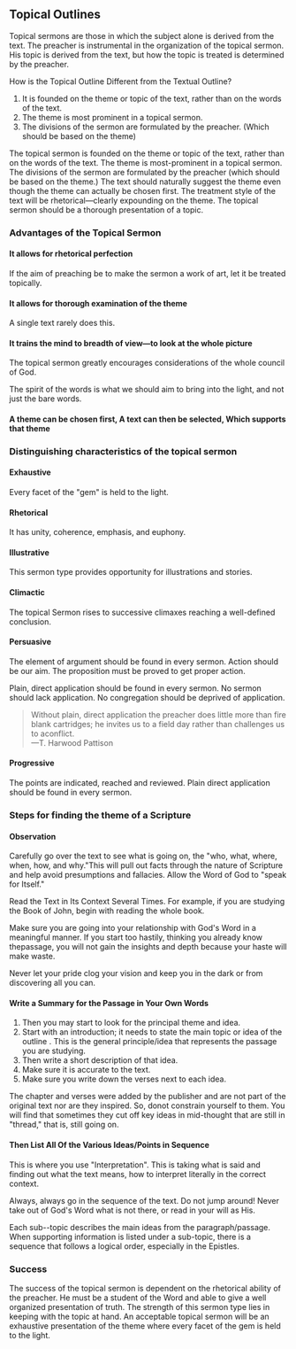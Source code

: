 ## Topical Outlines

Topical sermons are those in which the subject alone is derived from the text. The preacher is instrumental in the organization of the topical sermon. His topic is derived from the text, but how the topic is treated is determined by the preacher.

How is the Topical Outline Different from the Textual Outline?

1. It is founded on the theme or topic of the text, rather than on the words of the text.
2. The theme is most prominent in a topical sermon.
3. The divisions of the sermon are formulated by the preacher. (Which should be based on the theme)

The topical sermon is founded on the theme or topic of the text, rather than on the words of the text. The theme is most-prominent in a topical sermon. The divisions of the sermon are formulated by the preacher (which should be based on the theme.) The text should naturally suggest the theme even though the theme can actually be chosen first. The treatment style of the text will be rhetorical—clearly expounding on the theme. The topical sermon should be a thorough presentation of a topic.

### Advantages of the Topical Sermon

#### It allows for rhetorical perfection

If the aim of preaching be to make the sermon a work of art, let it be treated topically.

#### It allows for thorough examination of the theme

A single text rarely does this.

#### It trains the mind to breadth of view—to look at the whole picture

The topical sermon greatly encourages considerations of the whole council of God.

The spirit of the words is what we should aim to bring into the light, and not just the bare words.

#### A theme can be chosen first, A text can then be selected, Which supports that theme

### Distinguishing characteristics of the topical sermon

#### Exhaustive

Every facet of the "gem" is held to the light.

#### Rhetorical

It has unity, coherence, emphasis, and euphony.

#### Illustrative

This sermon type provides opportunity for illustrations and stories.

#### Climactic

The topical Sermon rises to successive climaxes reaching a well-defined conclusion.

#### Persuasive

The element of argument should be found in every sermon. Action should be our aim. The proposition must be proved to get proper action.

Plain, direct application should be found in every sermon. No sermon should lack application. No congregation should be deprived of application.

> Without plain, direct application the preacher does little more than fire blank cartridges; he invites us to a field day rather than challenges us to aconflict.  
>—T. Harwood Pattison

#### Progressive

The points are indicated, reached and reviewed. Plain direct application should be found in every sermon.

### Steps for finding the theme of a Scripture

#### Observation

Carefully go over the text to see what is going on, the "who, what, where, when, how, and why."This will pull out facts through the nature of Scripture and help avoid presumptions and fallacies. Allow the Word of God to "speak for Itself."

Read the Text in Its Context Several Times. For example, if you are studying the Book of John, begin with reading the whole book.

Make sure you are going into your relationship with God's Word in a meaningful manner. If you start too hastily, thinking you already know thepassage, you will not gain the insights and depth because your haste will make waste.

Never let your pride clog your vision and keep you in the dark or from discovering all you can.

#### Write a Summary for the Passage in Your Own Words

1. Then you may start to look for the principal theme and idea.
2. Start with an introduction; it needs to state the main topic or idea of the outline . This is the general principle/idea that represents the passage you are studying.
3. Then write a short description of that idea.
4. Make sure it is accurate to the text.
5. Make sure you write down the verses next to each idea.

The chapter and verses were added by the publisher and are not part of the original text nor are they inspired. So, donot constrain yourself to them. You will find that sometimes they cut off key ideas in mid-thought that are still in "thread," that is, still going on.

#### Then List All Of the Various Ideas/Points in Sequence

This is where you use "Interpretation". This is taking what is said and finding out what the text means, how to interpret literally in the correct context.

Always, always go in the sequence of the text. Do not jump around! Never take out of God's Word what is not there, or read in your will as His.

Each sub--topic describes the main ideas from the paragraph/passage. When supporting information is listed under a sub-topic, there is a sequence that follows a logical order, especially in the Epistles.

### Success

The success of the topical sermon is dependent on the rhetorical ability of the preacher. He must be a student of the Word and able to give a well organized presentation of truth. The strength of this sermon type lies in keeping with the topic at hand. An acceptable topical sermon will be an exhaustive presentation of the theme where every facet of the gem is held to the light.

